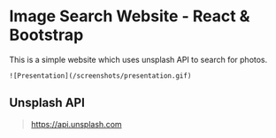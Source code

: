 # Image Search Website - React & Bootstrap
This is a simple website which uses unsplash API to search for photos.

`![Presentation](/screenshots/presentation.gif)`



## Unsplash API
> https://api.unsplash.com


